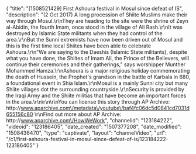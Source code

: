 {
    "title": "[1508521429] First Ashoura festival in Mosul since defeat of IS",
    "description": "(2 Oct 2017) A long procession of Shiite Muslims make their way through Mosul.\r\nThey are heading to the site were the shrine of Zeyn al-Abidin, the fourth Imam, once stood in the village of Ali Rash.\r\nIt was destroyed by Islamic State militants when they had control of the area.\r\nBut the Sunni extremists have now been driven out of Mosul and this is the first time local Shiites have been able to celebrate Ashoura.\r\n\"We are saying to the Daeshis (Islamic State militants), despite what you have done, the Shiites of Imam Ali, the Prince of the Believers, will continue their ceremonies and their gatherings,\" says worshipper Munther Mohammed Hamza.\r\nAshoura is a major religious holiday commemorating the death of Hussein, the Prophet's grandson in the battle of Karbala in 680, a foundational event in Shia Islam.\r\nMosul is a mainly Sunni city but many Shiite villages dot the surrounding countryside.\r\nSecurity is provided by the Iraqi Army and the Shiite militias that have become an important forces in the area.\r\n\r\n\r\nYou can license this story through AP Archive: http:\/\/www.aparchive.com\/metadata\/youtube\/baf4fc06dc5d0841cd7031d655156c80 \r\nFind out more about AP Archive: http:\/\/www.aparchive.com\/HowWeWork",
    "channelid": "123184222",
    "videoid": "123186405",
    "date_created": "1507377208",
    "date_modified": "1508436470",
    "type": "captivate",
    "layout": "channelVideo",
    "url": "\/c1\/first-ashoura-festival-in-mosul-since-defeat-of-is\/123184222-123186405"
}